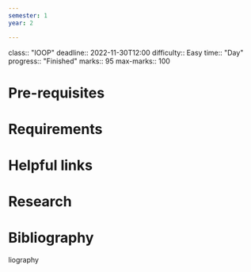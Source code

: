 ```yaml
---
semester: 1
year: 2

---
```

class:: "IOOP"
deadline:: 2022-11-30T12:00
difficulty:: Easy
time:: "Day"
progress:: "Finished"
marks:: 95
max-marks:: 100

# Pre-requisites

# Requirements

# Helpful links

# Research

# Bibliography
liography
